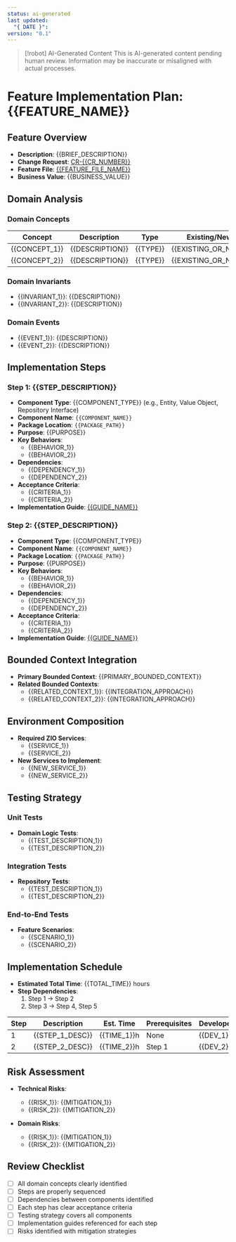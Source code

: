```yaml
---
status: ai-generated
last updated:
  "{ DATE }": 
version: "0.1"
---
```

> [!robot] AI-Generated Content
> This is AI-generated content pending human review. Information may be inaccurate or misaligned with actual processes.
# Feature Implementation Plan: {{FEATURE_NAME}}

## Feature Overview
- **Description**: {{BRIEF_DESCRIPTION}}
- **Change Request**: [CR-{{CR_NUMBER}}](../change-requests/{{CR_NUMBER}}.md)
- **Feature File**: [{{FEATURE_FILE_NAME}}](../features/{{FEATURE_FILE_NAME}}.feature)
- **Business Value**: {{BUSINESS_VALUE}}

## Domain Analysis

### Domain Concepts
| Concept | Description | Type | Existing/New |
|---------|-------------|------|--------------|
| {{CONCEPT_1}} | {{DESCRIPTION}} | {{TYPE}} | {{EXISTING_OR_NEW}} |
| {{CONCEPT_2}} | {{DESCRIPTION}} | {{TYPE}} | {{EXISTING_OR_NEW}} |

### Domain Invariants
- {{INVARIANT_1}}: {{DESCRIPTION}}
- {{INVARIANT_2}}: {{DESCRIPTION}}

### Domain Events
- {{EVENT_1}}: {{DESCRIPTION}}
- {{EVENT_2}}: {{DESCRIPTION}}

## Implementation Steps

### Step 1: {{STEP_DESCRIPTION}}
- **Component Type**: {{COMPONENT_TYPE}} (e.g., Entity, Value Object, Repository Interface)
- **Component Name**: `{{COMPONENT_NAME}}`
- **Package Location**: `{{PACKAGE_PATH}}`
- **Purpose**: {{PURPOSE}}
- **Key Behaviors**:
  - {{BEHAVIOR_1}}
  - {{BEHAVIOR_2}}
- **Dependencies**:
  - {{DEPENDENCY_1}}
  - {{DEPENDENCY_2}}
- **Acceptance Criteria**:
  - {{CRITERIA_1}}
  - {{CRITERIA_2}}
- **Implementation Guide**: [{{GUIDE_NAME}}](../guides/{{GUIDE_NAME}}.md)

### Step 2: {{STEP_DESCRIPTION}}
- **Component Type**: {{COMPONENT_TYPE}}
- **Component Name**: `{{COMPONENT_NAME}}`
- **Package Location**: `{{PACKAGE_PATH}}`
- **Purpose**: {{PURPOSE}}
- **Key Behaviors**:
  - {{BEHAVIOR_1}}
  - {{BEHAVIOR_2}}
- **Dependencies**:
  - {{DEPENDENCY_1}}
  - {{DEPENDENCY_2}}
- **Acceptance Criteria**:
  - {{CRITERIA_1}}
  - {{CRITERIA_2}}
- **Implementation Guide**: [{{GUIDE_NAME}}](../guides/{{GUIDE_NAME}}.md)

<!-- Add more steps as needed -->

## Bounded Context Integration
- **Primary Bounded Context**: {{PRIMARY_BOUNDED_CONTEXT}}
- **Related Bounded Contexts**:
  - {{RELATED_CONTEXT_1}}: {{INTEGRATION_APPROACH}}
  - {{RELATED_CONTEXT_2}}: {{INTEGRATION_APPROACH}}

## Environment Composition
- **Required ZIO Services**:
  - {{SERVICE_1}}
  - {{SERVICE_2}}
- **New Services to Implement**:
  - {{NEW_SERVICE_1}}
  - {{NEW_SERVICE_2}}

## Testing Strategy
### Unit Tests
- **Domain Logic Tests**:
  - {{TEST_DESCRIPTION_1}}
  - {{TEST_DESCRIPTION_2}}

### Integration Tests
- **Repository Tests**:
  - {{TEST_DESCRIPTION_1}}
  - {{TEST_DESCRIPTION_2}}

### End-to-End Tests
- **Feature Scenarios**:
  - {{SCENARIO_1}}
  - {{SCENARIO_2}}

## Implementation Schedule
- **Estimated Total Time**: {{TOTAL_TIME}} hours
- **Step Dependencies**:
  1. Step 1 → Step 2
  2. Step 3 → Step 4, Step 5
  
| Step | Description | Est. Time | Prerequisites | Developer |
|------|-------------|-----------|--------------|-----------|
| 1    | {{STEP_1_DESC}} | {{TIME_1}}h | None | {{DEV_1}} |
| 2    | {{STEP_2_DESC}} | {{TIME_2}}h | Step 1 | {{DEV_2}} |
<!-- Add more rows as needed -->

## Risk Assessment
- **Technical Risks**:
  - {{RISK_1}}: {{MITIGATION_1}}
  - {{RISK_2}}: {{MITIGATION_2}}

- **Domain Risks**:
  - {{RISK_1}}: {{MITIGATION_1}}
  - {{RISK_2}}: {{MITIGATION_2}}

## Review Checklist
- [ ] All domain concepts clearly identified
- [ ] Steps are properly sequenced
- [ ] Dependencies between components identified
- [ ] Each step has clear acceptance criteria
- [ ] Testing strategy covers all components
- [ ] Implementation guides referenced for each step
- [ ] Risks identified with mitigation strategies